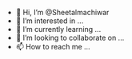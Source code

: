 - 👋 Hi, I’m @Sheetalmachiwar
- 👀 I’m interested in ...
- 🌱 I’m currently learning ...
- 💞️ I’m looking to collaborate on ...
- 📫 How to reach me ...

<!---
Sheetalmachiwar/Sheetalmachiwar is a ✨ special ✨ repository because its `README.md` (this file) appears on your GitHub profile.
You can click the Preview link to take a look at your changes.
--->
